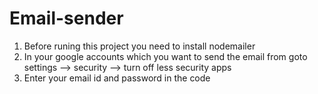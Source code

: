 # Email-sender
1. Before runing this project you need to install nodemailer 
2. In your google accounts which you want to send the email from goto settings --> security --> turn off less security apps 
3. Enter your email id and password in the code
